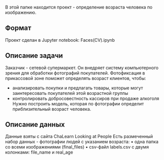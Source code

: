 В этой папке находится проект - определение возраста человека по изображению.

## Формат

Проект сделан в Jupyter notebook: Faces(CV).ipynb

## Описание задачи

Заказчик - сетевой супермаркет.
Он внедряет систему компьютерного зрения для обработки фотографий покупателей.
Фотофиксация в прикассовой зоне поможет определять возраст клиентов, чтобы:
-	анализировать покупки и предлагать товары, которые могут заинтересовать покупателей этой возрастной группы
-	контролировать добросовестность кассиров при продаже алкоголя
Нужно построить модель, которая по фотографии определит приблизительный возраст человека.

## Описание данных
Данные взяты с сайта ChaLearn Looking at People Есть размеченный набор данных - фотографии людей с указанием возраста:
•	одна папка со всеми изображениями (final_files)
•	csv-файл labels.csv с двумя колонками: file_name и real_age
